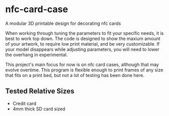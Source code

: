 # nfc-card-case
A modular 3D printable design for decorating nfc cards

When working through tuning the parameters to fit your specific needs, it is best to work top down. The code is designed to show the maxium amount of your artwork, to require low print material, and be very customizable. If your model disappears while adjusting parameters, you will need to lower the overhang in experimental.

This project's main focus for now is on nfc card cases, although that may evolve overtime. This program is flexible enough to print frames of any size that fits on a print bed, but not a lot of testing has been done here.


## Tested Relative Sizes
* Credit card
* 4mm thick SD card sized